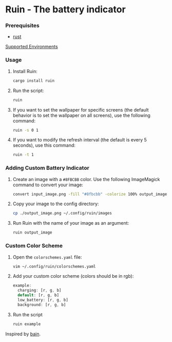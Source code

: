 # Ruin - The battery indicator

### Prerequisites

- [rust](https://www.rust-lang.org/tools/install)

[Supported Environments](https://github.com/unixpariah/wlrs?tab=readme-ov-file#supported-environments)

### Usage

1. Install Ruin:

    ```bash
    cargo install ruin
    ```

2. Run the script:

    ```bash
    ruin
    ```

3. If you want to set the wallpaper for specific screens (the default behavior is to set the wallpaper on all screens), use the following command:

    ```bash
    ruin -s 0 1
    ```

4. If you want to modify the refresh interval (the default is every 5 seconds), use this command:

    ```bash
    ruin -t 1
    ```

### Adding Custom Battery Indicator

1. Create an image with a `#8FBCBB` color. Use the following ImageMagick command to convert your image:

    ```bash
    convert input_image.png -fill "#8fbcbb" -colorize 100% output_image.png
    ```

2. Copy your image to the config directory:

    ```bash
    cp ./output_image.png ~/.config/ruin/images
    ```

3. Run Ruin with the name of your image as an argument:

    ```bash
    ruin output_image
    ```

### Custom Color Scheme

1. Open the `colorschemes.yaml` file:

    ```bash
    vim ~/.config/ruin/colorschemes.yaml
    ```

2. Add your custom color scheme (colors should be in rgb):

    ```rust
    example:
      charging: [r, g, b]
      default: [r, g, b]
      low_battery: [r, g, b]
      background: [r, g, b]
    ```

3. Run the script

    ```bash
    ruin example
    ```

Inspired by [bain](https://github.com/amishbni/bain/tree/master).
